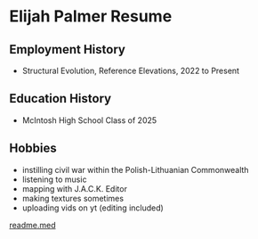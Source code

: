 # Elijah Palmer Resume

## Employment History
- Structural Evolution, Reference Elevations, 2022 to Present

## Education History
- McIntosh High School Class of 2025

## Hobbies
- instilling civil war within the Polish-Lithuanian Commonwealth
- listening to music
- mapping with J.A.C.K. Editor
- making textures sometimes
- uploading vids on yt (editing included)

[readme.med](https://github.com/elijah-palmer2025/elijah-palmer-portfolio/blob/main/README.md)
